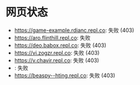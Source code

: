 # 网页状态
- https://game-example.rdianc.repl.co: 失败 (403)
- https://aro.flinthill.repl.co: 失败
- https://deo.babox.repl.co: 失败 (403)
- https://vi.zogzr.repl.co: 失败 (403)
- https://v.chavir.repl.co: 失败 (403)
- : 失败
- https://beaspy--hting.repl.co: 失败 (403)
